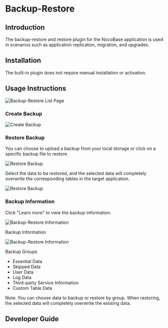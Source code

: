 # Backup-Restore

## Introduction

The backup-restore and restore plugin for the NocoBase application is used in scenarios such as application replication, migration, and upgrades.

## Installation

The built-in plugin does not require manual installation or activation.

## Usage Instructions

![Backup-Restore List Page](https://static-docs.nocobase.com/071b969c4db9bdc6d2c359e1b6bef5da.png)

### Create Backup

![Create Backup](https://static-docs.nocobase.com/0e3d9410e6b1cfbda38044033f0b4053.png)

### Restore Backup

You can choose to upload a backup from your local storage or click on a specific backup file to restore.

![Restore Backup](https://static-docs.nocobase.com/e4b95a4376260fd516de7828fd9f1056.png)

Select the data to be restored, and the selected data will completely overwrite the corresponding tables in the target application.

![Restore Backup](https://static-docs.nocobase.com/9c7cb78b51c8f949e417b5a1e0180ae2.png)

### Backup Information

Click "Learn more" to view the backup information.

![Backup-Restore Information](https://static-docs.nocobase.com/4f54eba0fde2d6481274665cb184a79e.png)

Backup Information

![Backup-Restore Information](https://static-docs.nocobase.com/bd5c68cf7e35d04e525f9b13e48e32d9.png)

Backup Groups

- Essential Data
- Skipped Data
- User Data
- Log Data
- Third-party Service Information
- Custom Table Data

Note: You can choose data to backup or restore by group. When restoring, the selected data will completely overwrite the existing data.

## Developer Guide
